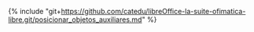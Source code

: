 {% include "git+https://github.com/catedu/libreOffice-la-suite-ofimatica-libre.git/posicionar_objetos_auxiliares.md" %}